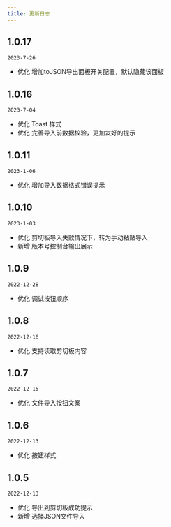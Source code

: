 ```yaml
---
title: 更新日志
---
```


## 1.0.17

`2023-7-26`

- 优化 增加toJSON导出面板开关配置，默认隐藏该面板

## 1.0.16

`2023-7-04`

- 优化 Toast 样式
- 优化 完善导入前数据校验，更加友好的提示

## 1.0.11

`2023-1-06`

- 优化 增加导入数据格式错误提示

## 1.0.10

`2023-1-03`

- 优化 剪切板导入失败情况下，转为手动粘贴导入
- 新增 版本号控制台输出展示

## 1.0.9

`2022-12-28`

- 优化 调试按钮顺序

## 1.0.8

`2022-12-16`

- 优化 支持读取剪切板内容

## 1.0.7

`2022-12-15`

- 优化 文件导入按钮文案

## 1.0.6

`2022-12-13`

- 优化 按钮样式

## 1.0.5

`2022-12-13`

- 优化 导出到剪切板成功提示
- 新增 选择JSON文件导入
